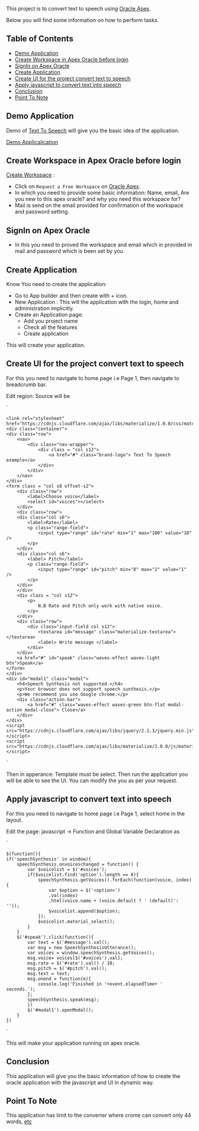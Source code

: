 This project is to convert text to speech using [Oracle Apex](https://apex.oracle.com/en/).

Below you will find some information on how to perform tasks.<br>

## Table of Contents

- [Demo Application](#demo-application)
- [Create Workspace in Apex Oracle before login](#create-workspace-in-apex-oracle-before-login)
- [SignIn on Apex Oracle](#sign-in-on-apex-oracle)
- [Create Application](#create-application)
- [Create UI for the project convert text to speech](#create-ui-for-the-project-convert-text-to-speech)
- [Apply javascript to convert text into speech](#apply-javascript-to-convert-text-to-speech)
- [Conclusion](#conclusion)
- [Point To Note](#point-to-note)

## Demo Application
Demo of [Text To Speech](#https://apex.oracle.com/pls/apex/f?p=49473:LOGIN_DESKTOP:15816013180148) will give you the basic idea of the application.

[Demo Applicalication](https://apex.oracle.com/pls/apex/f?p=49473:LOGIN_DESKTOP:15816013180148)


## Create Workspace in Apex Oracle before login

[Create Workspace](https://apex.oracle.com/en/learn/getting-started/) :
*  Click on `Request a Free Workspace` on [Oracle Apex](https://apex.oracle.com/en/).
*   In which you need to provide some basic information: Name, email, Are you new to this apex oracle? and why you need this workspace for?
*   Mail is send on the email provided for confirmation of the workspace and password setting.


## SignIn on Apex Oracle

*  In this you need to proved the workspace and email which in provided in mail  and password which is been set by you.

## Create Application

Know You need to create the application:
* Go to App builder and then create with + icon.
* New Application : This will the application with the login, home and administration implicitly.
* Create an Application page: 
    * Add you project name
    * Check all the features
    * Create application

This will create your application.


##  Create UI for the project convert text to speech

For this you need to navigate to home page i.e Page 1, then navigate to breadcrumb bar.

Edit region: Source will be

`
<div>

    <link rel="stylesheet" href="https://cdnjs.cloudflare.com/ajax/libs/materialize/1.0.0/css/materialize.min.css">
    <div class="container">
    <div class="row">
        <nav>
            <div class="nav-wrapper">
                <div class = "col s12">
                    <a href="#" class="brand-logo"> Text To Speech example</a>
                </div>    
            </div>
        </nav>
    </div>
    <form class = "col s8 offset-s2">
        <div class="row">
            <label>Choose voice</label>
            <select id="voices"></select>
        </div>
        <div class="row">
        <div class="col s6">
            <label>Rate</label>
            <p class="range-field">
                <input type="range" id="rate" min="1" max="100" value="10" />
            </p>
        </div>
        <div class="col s6">
            <label> Pitch</label>
            <p class="range-field">
                <input type="range" id="pitch" min="0" max="2" value="1" />
            </p>
        </div>
        </div>
        <div class = "col s12">
            <p>
                N.B Rate and Pitch only work with native voice.
            </p>
        </div>
        <div class="row">
            <div class="input-field col s12">
                <textarea id="message" class="materialize-textarea"></textarea>
                <label> Write message </label>
            </div>
        </div>
        <a href="#" id="speak" class="waves-effect waves-light btn">Speak</a>
    </form>
    </div>
    <div id="modal1" class="modal">
        <h4>Speech Synthesis not supported.</h4>
        <p>Your browser does not support speech sunthesis.</p>
        <p>We recommend you use Google chrome.</p>
        <div class="action-bar">
            <a href="#" class="waves-effect waves-green btn-flat modal-action modal-close"> Close</a>
        </div>
    </div>
    <script src="https://cdnjs.cloudflare.com/ajax/libs/jquery/2.1.3/jquery.min.js"></script>
    <script src="https://cdnjs.cloudflare.com/ajax/libs/materialize/1.0.0/js/materialize.min.js"></script>

</div>
`

Then in apperance: Template must be select.
Then run the application you will be able to see the UI. You can modify the you as per your request.

## Apply javascript to convert text into speech

For this you need to navigate to home page i.e Page 1, select home in the layout.

Edit the page: javascript -> Function and Global Variable Declaration as

`
<div>

    $(function(){
    if('speechSynthesis' in window){
        speechSynthesis.onvoiceschanged = function() {
            var $voicelist = $('#voices');
            if($voicelist.find('option').length == 0){
                speechSynthesis.getVoices().forEach(function(voice, index){
                    var $option = $('<option>')
                    .val(index)
                    .html(voice.name + (voice.default ? ' (default)': ''));
                    $voicelist.append($option);
                });
                $voicelist.material_select();
            }
        }
        $('#speak').click(function(){
            var text = $('#message').val();
            var msg = new SpeechSynthesisUtterance();
            var voices = window.speechSynthesis.getVoices();
            msg.voice= voices[$('#voices').val];
            msg.rate = $('#rate').val() / 10;
            msg.pitch = $('#pitch').val();
            msg.text = text;
            msg.onend = function(e){
                console.log('Finished in '+event.elapsedTime+ ' seconds.');
            };
            speechSynthesis.speak(msg);
            })
            $('#modal1').openModal();
        }
    })
</div>`

This will make your application running on apex oracle.

## Conclusion

This application will give you the basic information of how to create the oracle application with the javascript and UI in dynamic way.

## Point To Note

This application has limit to the converter where crome can convert only 44 words, [etc](https://developer.mozilla.org/en-US/docs/Web/API/SpeechSynthesis)